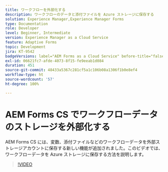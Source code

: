 ```yaml
---
title: ワークフローを外部化する
description: ワークフローのデータと添付ファイルを Azure ストレージに保存する
solution: Experience Manager,Experience Manager Forms
type: Documentation
role: Developer
level: Beginner, Intermediate
version: Experience Manager as a Cloud Service
feature: Adaptive Forms
topic: Development
jira: KT-9542
badgeVersions: label="AEM Forms as a Cloud Service" before-title="false"
exl-id: 06621fc7-afde-4073-8f15-fe9eeab1d084
duration: 451
source-git-commit: 48433a5367c281cf5a1c106b08a1306f1b0e8ef4
workflow-type: ht
source-wordcount: '57'
ht-degree: 100%

---
```


# AEM Forms CS でワークフローデータのストレージを外部化する

AEM Forms CS には、変数、添付ファイルなどのワークフローデータを外部ストレージアカウントに保存する新しい機能が追加されました。このビデオでは、ワークフローデータを Azure ストレージに保存する方法を説明します。

>[!VIDEO](https://video.tv.adobe.com/v/342967?quality=12&learn=on&captions=jpn)
